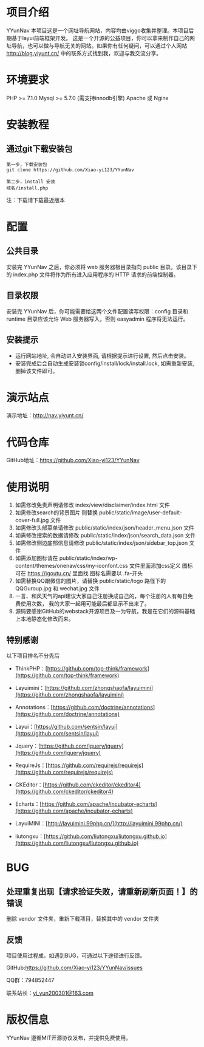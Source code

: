# 项目介绍
YYunNav 本项目这是一个网址导航网站，内容均由viggo收集并整理。本项目后期基于layui前端框架开发。
这是一个开源的公益项目，你可以拿来制作自己的网址导航，也可以做与导航无关的网站。如果你有任何疑问，可以通过个人网站 http://blog.yiyunt.cn/ 中的联系方式找到我，欢迎与我交流分享。

# 环境要求
PHP >= 7.1.0
Mysql >= 5.7.0 (需支持innodb引擎)
Apache 或 Nginx

# 安装教程

## 通过git下载安装包
```gitexclude
第一步，下载安装包
git clone https://github.com/Xiao-yi123/YYunNav

第二步，install 安装
域名/install.php
```
注：下载请下载最近版本

# 配置
## 公共目录
安装完 YYunNav 之后，你必须将 web 服务器根目录指向 public 目录。该目录下的 index.php 文件将作为所有进入应用程序的 HTTP 请求的前端控制器。

## 目录权限
安装完 YYunNav 后，你可能需要给这两个文件配置读写权限：config 目录和 runtime 目录应该允许 Web 服务器写入，否则 easyadmin 程序将无法运行。

## 安装提示
- 运行网站地址, 会自动进入安装界面, 请根据提示进行设置, 然后点击安装。
- 安装完成后会自动生成安装锁config/install/lock/install.lock, 如需重新安装, 删掉该文件即可。

# 演示站点
演示地址：http://nav.yiyunt.cn/

# 代码仓库
GitHub地址：https://github.com/Xiao-yi123/YYunNav

# 使用说明
1. 如需修改免责声明请修改  index/view/disclaimer/index.html 文件
2. 如需修改search的背景图片 则替换 public/static/image/user-default-cover-full.jpg 文件
3. 如需修改头部菜单请修改 public/static/index/json/header_menu.json 文件
4. 如需修改搜索的数据请修改 public/static/index/json/search_data.json 文件
5. 如需修改侧边底部信息请修改 public/static/index/json/sidebar_top.json 文件
6. 如需添加图标请在 public/static/index/wp-content/themes/onenav/css/my-iconfont.css 文件里面添加css定义 图标可在 https://igoutu.cn/ 里面找 图标名需要以 .fa-开头
7. 如需替换QQ跟微信的图片，请替换 public/static/logo 路径下的 QQGuroup.jpg 和 wechat.jpg 文件
8. 一言、和风天气的api建议大家自己注册换成自己的，每个注册的人有每日免费使用次数， 我的大家一起用可能最后都显示不出来了。
9. 源码要感谢GitHub的webstack开源项目及一为导航，我是在它们的源码基础上本地静态化修改而来。

## 特别感谢

以下项目排名不分先后

* ThinkPHP：[https://github.com/top-think/framework](https://github.com/top-think/framework)

* Layuimini：[https://github.com/zhongshaofa/layuimini](https://github.com/zhongshaofa/layuimini)

* Annotations：[https://github.com/doctrine/annotations](https://github.com/doctrine/annotations)

* Layui：[https://github.com/sentsin/layui](https://github.com/sentsin/layui)

* Jquery：[https://github.com/jquery/jquery](https://github.com/jquery/jquery)

* RequireJs：[https://github.com/requirejs/requirejs](https://github.com/requirejs/requirejs)

* CKEditor：[https://github.com/ckeditor/ckeditor4](https://github.com/ckeditor/ckeditor4)

* Echarts：[https://github.com/apache/incubator-echarts](https://github.com/apache/incubator-echarts)
 
* LayuiMINI：[http://layuimini.99php.cn/](http://layuimini.99php.cn/)
 
* liutongxu：[https://github.com/liutongxu/liutongxu.github.io](https://github.com/liutongxu/liutongxu.github.io)

# BUG
## 处理重复出现【请求验证失败，请重新刷新页面！】的错误
删除 vendor 文件夹，重新下载项目，替换其中的 vendor 文件夹

## 反馈
项目使用过程成，如遇到BUG，可通过以下途径进行反馈。

GitHub:https://github.com/Xiao-yi123/YYunNav/issues

QQ群：794852447

联系站长：yi_yun200301@163.com

# 版权信息
YYunNav 遵循MIT开源协议发布，并提供免费使用。



